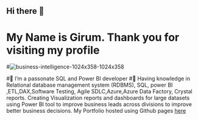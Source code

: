 ## Hi there 👋
# My Name is Girum. Thank you for visiting my profile 

#![business-intelligence-1024x358-1024x358](https://user-images.githubusercontent.com/73087775/108652825-e5c9bb00-7479-11eb-9270-a3b4f294e4e8.jpg)

#🔭 I’m a passonate SQL and Power BI developer 
#🌱 Having knowledge in Relational database management system (RDBMS), SQL, power BI ,ETL,DAX,Software Testing, Agile SDLC,Azure,Azure Data Factory, Crystal reports.
 Creating Visualization reports and dashboards for large datasets using Power BI tool to improve business leads across divisions to improve better business decisions.
 My Portfolio hosted using Github pages [here](https://ggithub2020.github.io/www.girumbi.com/)







